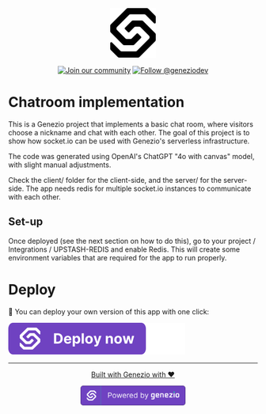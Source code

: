 <div align="center"> <a href="https://genezio.com/">
  <picture>
    <source media="(prefers-color-scheme: dark)" srcset="https://github.com/genez-io/graphics/raw/HEAD/svg/Icon_Genezio_White.svg">
    <source media="(prefers-color-scheme: light)" srcset="https://github.com/genez-io/graphics/raw/HEAD/svg/Icon_Genezio_Black.svg">
    <img alt="genezio logo" src="https://github.com/genez-io/graphics/raw/HEAD/svg/Icon_Genezio_Black.svg" height="100" >
  </picture>
 </div>

<div align="center">

[![Join our community](https://img.shields.io/discord/1024296197575422022?style=social&label=Join%20our%20community%20&logo=discord&labelColor=6A7EC2)](https://discord.gg/uc9H5YKjXv)
[![Follow @geneziodev](https://img.shields.io/twitter/url/https/twitter.com/geneziodev.svg?style=social&label=Follow%20%40geneziodev)](https://twitter.com/geneziodev)

</div>

# Chatroom implementation 
This is a Genezio project that implements a basic chat room, where visitors choose a nickname and chat with each other. The goal of this project is to show how socket.io can be used with Genezio's serverless infrastructure.

The code was generated using OpenAI's ChatGPT "4o with canvas" model, with slight manual adjustments.

Check the client/ folder for the client-side, and the server/ for the server-side. The app needs redis for multiple socket.io instances to communicate with each other.

## Set-up
Once deployed (see the next section on how to do this), go to your project / Integrations / UPSTASH-REDIS and enable Redis. This will create some environment variables that are required for the app to run properly.

# Deploy
:rocket: You can deploy your own version of this app with one click:

[![Deploy to Genezio](https://raw.githubusercontent.com/Genez-io/graphics/main/svg/deploy-button.svg)](https://app.genez.io/start/deploy?repository=https://github.com/bogdanripa/chatroom-4o-with-canvas)

***

<div align="center"> <a href="https://genezio.com/">
  <p>Built with Genezio with ❤️ </p>
  <img alt="genezio logo" src="https://raw.githubusercontent.com/Genez-io/graphics/main/svg/powered_by_genezio.svg" height="40">
</div>
